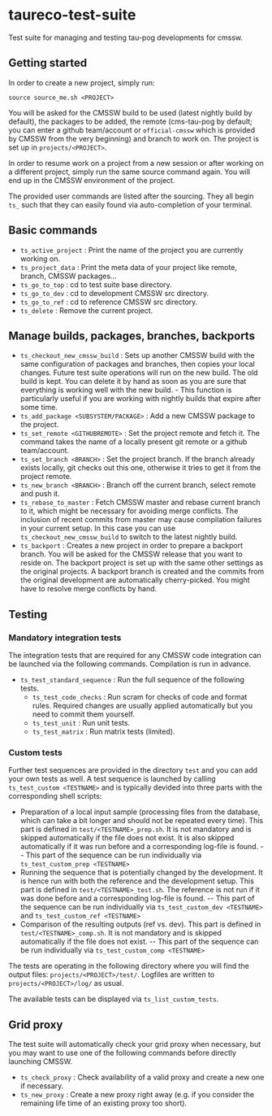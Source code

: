 # taureco-test-suite
Test suite for managing and testing tau-pog developments for cmssw.

## Getting started
In order to create a new project, simply run:
```
source source_me.sh <PROJECT>
```
You will be asked for the CMSSW build to be used (latest nightly build by default), the packages to be added, the remote (cms-tau-pog by default; you can enter a github team/account or `official-cmssw` which is provided by CMSSW from the very beginning) and branch to work on.
The project is set up in `projects/<PROJECT>`.

In order to resume work on a project from a new session or after working on a different project, simply run the same source command again. You will end up in the CMSSW environment of the project.

The provided user commands are listed after the sourcing. They all begin `ts_` such that they can easily found via auto-completion of your terminal.

## Basic commands
* `ts_active_project` : Print the name of the project you are currently working on.
* `ts_project_data` : Print the meta data of your project like remote, branch, CMSSW packages...
* `ts_go_to_top` : cd to test suite base directory.
* `ts_go_to_dev` : cd to development CMSSW src directory.
* `ts_go_to_ref` : cd to reference CMSSW src directory.
* `ts_delete` : Remove the current project.

## Manage builds, packages, branches, backports
* `ts_checkout_new_cmssw_build` : Sets up another CMSSW build with the same configuration of packages and branches, then copies your local changes. Future test suite operations will run on the new build. The old build is kept. You can delete it by hand as soon as you are sure that everything is working well with the new build. -  This function is particularly useful if you are working with nightly builds that expire after some time.
* `ts_add_package <SUBSYSTEM/PACKAGE>` : Add a new CMSSW package to the project.
* `ts_set_remote <GITHUBREMOTE>` : Set the project remote and fetch it. The command takes the name of a locally present git remote or a github team/account.
* `ts_set_branch <BRANCH>` : Set the project branch. If the branch already exists locally, git checks out this one, otherwise it tries to get it from the project remote.
* `ts_new_branch <BRANCH>` : Branch off the current branch, select remote and push it.
* `ts_rebase_to_master` : Fetch CMSSW master and rebase current branch to it, which might be necessary for avoiding merge conflicts. The inclusion of recent commits from master may cause compilation failures in your current setup. In this case you can use `ts_checkout_new_cmssw_build` to switch to the latest nightly build.
* `ts_backport` : Creates a new project in order to prepare a backport branch. You will be asked for the CMSSW release that you want to reside on. The backport project is set up with the same other settings as the original projects. A backport branch is created and the commits from the original development are automatically cherry-picked. You might have to resolve merge conflicts by hand.

## Testing
### Mandatory integration tests
The integration tests that are required for any CMSSW code integration can be launched via the following commands. Compilation is run in advance.
* `ts_test_standard_sequence` : Run the full sequence of the following tests.
    * `ts_test_code_checks` : Run scram for checks of code and format rules. Required changes are usually applied automatically but you need to commit them yourself.
    * `ts_test_unit` : Run unit tests.
    * `ts_test_matrix` : Run matrix tests (limited).

### Custom tests
Further test sequences are provided in the directory `test` and you can add your own tests as well. A test sequence is launched by calling `ts_test_custom <TESTNAME>` and is typically devided into three parts with the corresponding shell scripts:
* Preparation of a local input sample (processing files from the database, which can take a bit longer and should not be repeated every time). This part is defined in `test/<TESTNAME>_prep.sh`. It is not mandatory and is skipped automatically if the file does not exist. It is also skipped automatically if it was run before and a corresponding log-file is found. --
This part of the sequence can be run individually via `ts_test_custom_prep <TESTNAME>`
* Running the sequence that is potentially changed by the development. It is hence run with both the reference and the development setup. This part is defined in `test/<TESTNAME>_test.sh`. The reference is not run if it was done before and a corresponding log-file is found. --
This part of the sequence can be run individually via `ts_test_custom_dev <TESTNAME>` and `ts_test_custom_ref <TESTNAME>`
* Comparison of the resulting outputs (ref vs. dev). This part is defined in `test/<TESTNAME>_comp.sh`. It is not mandatory and is skipped automatically if the file does not exist. --
This part of the sequence can be run individually via `ts_test_custom_comp <TESTNAME>`

The tests are operating in the following directory where you will find the output files: `projects/<PROJECT>/test/`.
Logfiles are written to `projects/<PROJECT>/log/` as usual.

The available tests can be displayed via `ts_list_custom_tests`.

## Grid proxy
The test suite will automatically check your grid proxy when necessary, but you may want to use one of the following commands before directly launching CMSSW.
* `ts_check_proxy` : Check availability of a valid proxy and create a new one if necessary.
* `ts_new_proxy` : Create a new proxy right away (e.g. if you consider the remaining life time of an existing proxy too short).
